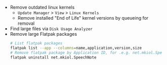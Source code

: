 - Remove outdated linux kernels
  - `Update Manager` > `View` > `Linux Kernels`
  - Remove installed "End of Life" kernel versions by queueing for removal
- Find large files via `Disk Usage Analyzer`
- Remove large Flatpak packages
  ```sh
  # List flatpak packages
  flatpak list --app --columns=name,application,version,size
  # Remove flatpak package by Application ID, for .e.g. net.mkiol.SpeechNote
  flatpak uninstall net.mkiol.SpeechNote
  ```
